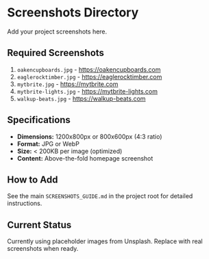 # Screenshots Directory

Add your project screenshots here.

## Required Screenshots

1. `oakencupboards.jpg` - https://oakencupboards.com
2. `eaglerocktimber.jpg` - https://eaglerocktimber.com
3. `mytbrite.jpg` - https://mytbrite.com
4. `mytbrite-lights.jpg` - https://mytbrite-lights.com
5. `walkup-beats.jpg` - https://walkup-beats.com

## Specifications

- **Dimensions:** 1200x800px or 800x600px (4:3 ratio)
- **Format:** JPG or WebP
- **Size:** < 200KB per image (optimized)
- **Content:** Above-the-fold homepage screenshot

## How to Add

See the main `SCREENSHOTS_GUIDE.md` in the project root for detailed instructions.

## Current Status

Currently using placeholder images from Unsplash. Replace with real screenshots when ready.

